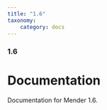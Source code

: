 ```yaml
---
title: "1.6"
taxonomy:
    category: docs
---
```


### 1.6

# Documentation

<!--AUTOVERSION: "bleeding-edge % branch"/complain-->
Documentation for Mender 1.6.

